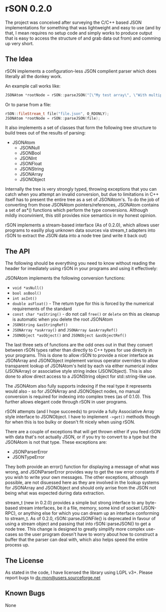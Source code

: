 # rSON 0.2.0

The project was conceived after surveying the C/C++ based JSON implementations for something that was lightweight and easy to use (and by that, I mean requires no setup code and simply works to produce output that is easy to access the structure of and grab data out from) and comming up very short.

## The Idea

rSON implements a configuration-less JSON complient parser which does literally all the donkey work.

An example call works like:
```C++
JSONAtom *rootNode = rSON::parseJSON("[\"My test array\", \"With multiple elements\", True]");
```
Or to parse from a file:
```C++
rSON::fileStream_t file("file.json", O_RDONLY);
JSONAtom *rootNode = rSON::parseJSON(file);
```

It also implements a set of classes that form the following tree structure to build trees out of the results of parsing:

 *	JSONAtom
	*	JSONNull
	*	JSONBool
	*	JSONInt
	*	JSONFloat
	*	JSONString
	*	JSONArray
	*	JSONObject

Internally the tree is very strongly typed, throwing exceptions that you can catch when you attempt an invalid conversion, but due to limitations in C++ itself has to present the entire tree as a set of JSONAtom's.
To do the job of converting from those JSONAtom pointers/references, JSONAtom contains a set of as*() functions which perform the type conversions. Although mildly inconvinient, this still provides nice semantics in my honest opinion.

rSON implements a stream-based interface (As of 0.2.0), which allows user programs to easilly plug unknown data sources via stream_t adapters into rSON to extract the JSON data into a node tree (and write it back out)

## The API

The following should be everything you need to know without reading the header for imediately using rSON in your programs and using it effectively:

JSONAtom implements the following conversion functions:

 *	`void *asNull()`
 *	`bool asBool()`
 *	`int asInt()`
 *	`double asFloat()` - The return type for this is forced by the numerical requirements of the standard
 *	`const char *asString()` - do not call `free()` or `delete` on this as cleanup is automatic when you delete the root JSONAtom
 *	`JSONString &asStringRef()`
 *	`JSONArray *asArray()` and `JSONArray &asArrayRef()`
 *	`JSONObject *asObject()` and `JSONObject &asObjectRef()`

The last three sets of functions are the odd ones out in that they convert between rSON types rather than directly to C++ types for use directly in your programs.
This is done to allow rSON to provide a nicer interface as JSONArray and JSONObject implement various operator overrides to allow transparent lookup of JSONAtom's held by each via either numerical index (JSONArray) or associative style string index (JSONObject).
This is also done to allow direct access to a JSONString object for std::string-like use.

The JSONAtom also fully supports indexing if the real type it represents would also - so for JSONArray and JSONObject nodes, no manual conversion is required for indexing into complex trees (as of 0.1.0).
This further allows elegant code through rSON in user programs.

rSON attempts (and I hope succeeds) to provide a fully Associative Array style interface to JSONObject. I have to implement `->get()` methods though for when this is too bulky or doesn't fit nicely when using rSON.

There are a couple of exceptions that will get thrown either if you feed rSON with data that's not actually JSON, or if you try to convert to a type but the JSONAtom is not that type.
These exceptions are:

 *	JSONParserError
 *	JSONTypeError

They both provide an error() function for displaying a message of what was wrong, and JSONParserError provides way to get the raw error constants if you wish to write your own messages.
The other exceptions, although possible, are not disuessed here as they are involved in the lookup systems for JSONArray and JSONObject and should only arrise from the JSON not being what was expected during data extraction.

stream\_t (new in 0.2.0) provides a simple but strong interface to any byte-based stream interfaces, be it a file, memory, some kind of socket (JSON-RPC), or anything else for which you can dream up an interface conforming to stream_t.
As of 0.2.0, rSON::parseJSONFile() is deprecated in favour of using a stream object and passing that into rSON::parseJSON() to get a node tree.
This change is designed to greatly simplify more complex use-cases so the user program doesn't have to worry about how to construct a buffer that the parser can deal with, which also helps speed the entire process up.

## The License

As stated in the code, I have licensed the library using LGPL v3+.
Please report bugs to dx-mon@users.sourceforge.net

## Known Bugs

None

